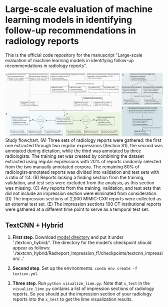 # Large-scale evaluation of machine learning models in identifying follow-up recommendations in radiology reports

This is the official code repository for the manuscript "Large-scale evaluation of machine learning models in identifying follow-up recommendations in radiology reports".

![alt text](Figure_1(3).jpg)
Study flowchart. (A) Three sets of radiology reports were gathered: the first one extracted through two regular expressions (Section S1), the second was annotated during dictation, while the third was annotated by three radiologists. The training set was created by combining the dataset extracted using regular expressions with 20% of reports randomly selected from the two manually annotated corpora. The remaining 80% of radiologist-annotated reports was divided into validation and test sets with a ratio of 1:4. (B) Reports lacking a finding section from the training, validation, and test sets were excluded from the analysis, as this section was missing. (C) Any reports from the training, validation, and test sets that did not include an impression section were eliminated from consideration. (D) The impression sections of 2,000 MIMIC-CXR reports were collected as an external test set. (E) The impression sections 100 CT institutional reports were gathered at a different time point to serve as a temporal test set.


## TextCNN + Hybrid

1. **First step**. Download [model directory](https://drive.google.com/drive/folders/13-Z3LSTABo1o18RnE0jbIkrzIexn_K7W?usp=drive_link) and put it under './textcnn_hybrid/'. The directory for the model's checkpoint should appear as follows: './textcnn_hybrid/Radreport_Impression_f1/checkpoints/textcnn_impression/...'

2. **Second step**. Set up the environments. `conda env create -f textcnn.yml`.

3. **Three step**. Run `python visualize_lime.py`. Note that `x_test` in the `visualize_lime.py` contains a list of impression sections of radiology reports. So you should put the impression section of your radiology reports into the `x_test` to get the lime visualization results.